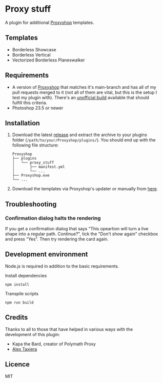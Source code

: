 # Proxy stuff

A plugin for additional [Proxyshop](https://github.com/Investigamer/Proxyshop) templates.

## Templates
- Borderless Showcase
- Borderless Vertical
- Vectorized Borderless Planeswalker

## Requirements

- A version of [Proxyshop](https://github.com/Investigamer/Proxyshop) that matches it's main-branch and has all of my pull requests merged to it (not all of them are vital, but this is the setup I test my plugin with). There's an [unofficial build](https://github.com/alex-taxiera/Proxyshop/releases) available that should fulfill this criteria.
- Photoshop 23.5 or newer

## Installation

1. Download the latest [release](https://github.com/pappnu/proxy_stuff/releases) and extract the archive to your plugins folder (`/path/to/your/Proxyshop/plugins/`). You should end up with the following file structure:
    ```
    Proxyshop
    ├── plugins
    │   └── proxy_stuff
    │       ├── manifest.yml
    │       └── ...
    ├── Proxyshop.exe
    └── ...
    ```
2. Download the templates via Proxyshop's updater or manually from [here](https://drive.google.com/drive/folders/1Q4JgzLOWCocjh56MKTfHgSPGMS-QQtOL).

## Troubleshooting

### Confirmation dialog halts the rendering

If you get a confirmation dialog that says "This opeartion will turn a live shape into a regular path. Continue?", tick the "Don't show again" checkbox and press "Yes". Then try rendering the card again.

## Development environment

Node.js is required in addition to the basic requirements.

Install dependencies
```
npm install
```

Transpile scripts
```
npm run build
```

## Credits

Thanks to all to those that have helped in various ways with the development of this plugin:
- Kapa the Bard, creator of Polymath Proxy
- [Alex Taxiera](https://github.com/alex-taxiera)

## Licence

MIT
